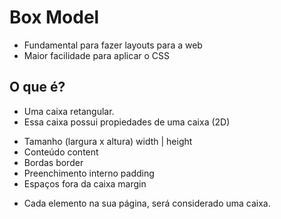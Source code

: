 # Box Model

- Fundamental para fazer layouts para a web
- Maior facilidade para aplicar o CSS

## O que é?

* Uma caixa retangular.
* Essa caixa possui propiedades de uma caixa (2D)

- Tamanho (largura x altura)        width | height
- Conteúdo                          content
- Bordas                            border
- Preenchimento interno             padding
- Espaços fora da caixa             margin

* Cada elemento na sua página, será considerado uma caixa.

